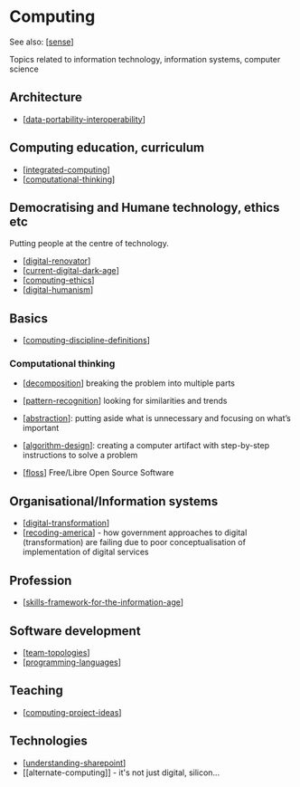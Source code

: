 <!--
 Copyright (C) 2023 David Jones
 
 This file is part of memex.
 
 memex is free software: you can redistribute it and/or modify
 it under the terms of the GNU General Public License as published by
 the Free Software Foundation, either version 3 of the License, or
 (at your option) any later version.
 
 memex is distributed in the hope that it will be useful,
 but WITHOUT ANY WARRANTY; without even the implied warranty of
 MERCHANTABILITY or FITNESS FOR A PARTICULAR PURPOSE.  See the
 GNU General Public License for more details.
 
 You should have received a copy of the GNU General Public License
 along with memex.  If not, see <http://www.gnu.org/licenses/>.
-->

# Computing 

See also: [[sense]]

Topics related to information technology, information systems, computer science


## Architecture 

- [[data-portability-interoperability]]

## Computing education, curriculum

- [[integrated-computing]]
- [[computational-thinking]]

## Democratising and Humane technology, ethics etc

Putting people at the centre of technology.

- [[digital-renovator]]
- [[current-digital-dark-age]]
- [[computing-ethics]]
- [[digital-humanism]]

## Basics 

- [[computing-discipline-definitions]]

### Computational thinking
- [[decomposition]] breaking the problem into multiple parts
- [[pattern-recognition]] looking for similarities and trends
- [[abstraction]]: putting aside what is unnecessary and focusing on what’s important
- [[algorithm-design]]: creating a computer artifact with step-by-step instructions to solve a problem


- [[floss]] Free/Libre Open Source Software

## Organisational/Information systems

- [[digital-transformation]]
- [[recoding-america]] - how government approaches to digital (transformation) are failing due to poor conceptualisation of implementation of digital services

## Profession

- [[skills-framework-for-the-information-age]]

## Software development

- [[team-topologies]]
- [[programming-languages]]

## Teaching 

- [[computing-project-ideas]]

## Technologies 

- [[understanding-sharepoint]]
- [[alternate-computing]] - it's not just digital, silicon...


[//begin]: # "Autogenerated link references for markdown compatibility"
[sense]: ../sense "Sense"
[data-portability-interoperability]: data-portability-interoperability "Data portability and interoperability"
[integrated-computing]: integrated-computing "Integrated Computing"
[computational-thinking]: computational-thinking "Computation thinking"
[digital-renovator]: digital-renovator "Digital Renovator"
[current-digital-dark-age]: current-digital-dark-age "Current Digital Dark Age"
[computing-ethics]: computing-ethics "Computing related ethics"
[digital-humanism]: digital-humanism "Digital humanism"
[computing-discipline-definitions]: computing-discipline-definitions "Definitions of computing related disciplines"
[decomposition]: decomposition "Decomposition"
[pattern-recognition]: pattern-recognition "pattern-recognition"
[abstraction]: abstraction "Abstraction"
[algorithm-design]: algorithm-design "Algorithm design"
[floss]: floss "FLOSS and FOSS"
[digital-transformation]: digital-transformation "Digital Transformation"
[recoding-america]: recoding-america "Recoding America"
[skills-framework-for-the-information-age]: profession/skills-framework-for-the-information-age "Skills Framework for the Information Age"
[team-topologies]: team-topologies "Team Topologies"
[programming-languages]: programming-languages "Programming Languages"
[computing-project-ideas]: computing-project-ideas "Computing project ideas"
[understanding-sharepoint]: sharepoint/understanding-sharepoint "Understanding Sharepoint"
[//end]: # "Autogenerated link references"